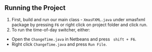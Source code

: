 ## Running the Project
1. First, build and run our main class - ```XmasFXML.java``` under xmasfxml package by pressing ```F6``` or right click on project folder and click run.
1. To run the time-of-day switcher, either:  
 * Open the ```ChangeTime.java``` in Netbeans and press ``` shift + F6```.
 * Right click ```ChangeTime.java``` and press `Run File`.
